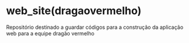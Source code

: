# web_site(dragaovermelho)
Repositório destinado a guardar códigos para a construção da aplicação web para a equipe dragão vermelho
